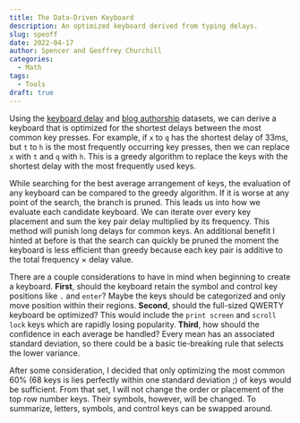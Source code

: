 ```yaml
---
title: The Data-Driven Keyboard
description: An optimized keyboard derived from typing delays.
slug: speoff
date: 2022-04-17
author: Spencer and Geoffrey Churchill
categories:
  - Math
tags:
  - Tools
draft: true
---
```


Using the [keyboard delay](https://www.kaggle.com/datasets/splcher/keyboard-delay) and [blog authorship](https://www.kaggle.com/datasets/rtatman/blog-authorship-corpus) datasets, we can derive a keyboard that is optimized for the shortest delays between the most common key presses. For example, if `x` to `q` has the shortest delay of 33ms, but `t` to `h` is the most frequently occurring key presses, then we can replace `x` with `t` and `q` with `h`. This is a greedy algorithm to replace the keys with the shortest delay with the most frequently used keys.

While searching for the best average arrangement of keys, the evaluation of any keyboard can be compared to the greedy algorithm. If it is worse at any point of the search, the branch is pruned. This leads us into how we evaluate each candidate keyboard. We can iterate over every key placement and sum the key pair delay multiplied by its frequency. This method will punish long delays for common keys. An additional benefit I hinted at before is that the search can quickly be pruned the moment the keyboard is less efficient than greedy because each key pair is additive to the total frequency × delay value.

There are a couple considerations to have in mind when beginning to create a keyboard. **First**, should the keyboard retain the symbol and control key positions like `.` and `enter`? Maybe the keys should be categorized and only move position within their regions. **Second**, should the full-sized QWERTY keyboard be optimized? This would include the `print screen` and `scroll lock` keys which are rapidly losing popularity. **Third**, how should the confidence in each average be handled? Every mean has an associated standard deviation, so there could be a basic tie-breaking rule that selects the lower variance.

After some consideration, I decided that only optimizing the most common 60% (68 keys is lies perfectly within one standard deviation ;) of keys would be sufficient. From that set, I will not change the order or placement of the top row number keys. Their symbols, however, will be changed. To summarize, letters, symbols, and control keys can be swapped around.
